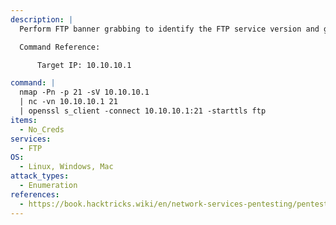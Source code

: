 ```yaml
---
description: |
  Perform FTP banner grabbing to identify the FTP service version and gather information about the target system. This can be achieved using tools like nmap for automated service detection, netcat (nc) for manual inspection, or openssl for checking encrypted FTP connections. Banner grabbing is a fundamental enumeration technique that helps assess potential vulnerabilities and tailor further penetration testing steps.

  Command Reference:

      Target IP: 10.10.10.1

command: |
  nmap -Pn -p 21 -sV 10.10.10.1 
  | nc -vn 10.10.10.1 21
  | openssl s_client -connect 10.10.10.1:21 -starttls ftp
items:
  - No_Creds
services:
  - FTP
OS:
  - Linux, Windows, Mac
attack_types:
  - Enumeration
references:
  - https://book.hacktricks.wiki/en/network-services-pentesting/pentesting-ftp/index.html
---
```

